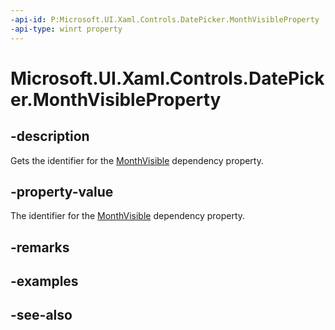 ```yaml
---
-api-id: P:Microsoft.UI.Xaml.Controls.DatePicker.MonthVisibleProperty
-api-type: winrt property
---
```


<!-- Property syntax
public Windows.UI.Xaml.DependencyProperty MonthVisibleProperty { get; }
-->

# Microsoft.UI.Xaml.Controls.DatePicker.MonthVisibleProperty

## -description
Gets the identifier for the [MonthVisible](datepicker_monthvisible.md) dependency property.

## -property-value
The identifier for the [MonthVisible](datepicker_monthvisible.md) dependency property.

## -remarks

## -examples

## -see-also
